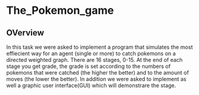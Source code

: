 # The_Pokemon_game

## OVerview
In this task we were asked to implement a program that simulates the most effiecient way for an agent (single or more) to catch pokemons on 
a directed weighted graph. There are 16 stages, 0-15. At the end of each stage you get grade, the grade is set according to the 
numbers of pokemons that were catched (the higher the better) and to the amount of moves (the lower the better).
In addition we were asked to implement as well a graphic user interface(GUI) which will demonstrare the stage.


